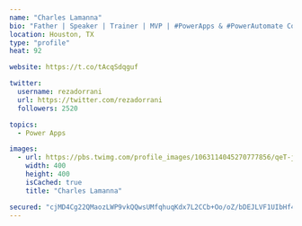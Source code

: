 ```yaml
---
name: "Charles Lamanna"
bio: "Father | Speaker | Trainer | MVP | #PowerApps & #PowerAutomate Community Super User | YouTuber Right-pointing triangle http://youtube.com/c/rezadorrani | Learn - Share - Clockwise rightwards and leftwards open circle arrows"
location: Houston, TX
type: "profile"
heat: 92

website: https://t.co/tAcqSdqguf

twitter:
  username: rezadorrani
  url: https://twitter.com/rezadorrani
  followers: 2520

topics:
  - Power Apps

images:
  - url: https://pbs.twimg.com/profile_images/1063114045270777856/qeT-jpWr_400x400.jpg
    width: 400
    height: 400
    isCached: true
    title: "Charles Lamanna"

secured: "cjMD4Cg22QMaozLWP9vkQQwsUMfqhuqKdx7L2CCb+Oo/oZ/bDEJLVF1UIbHf4/31qS2I+0dGGdQX2ZZkMD99afd7c4QZQ3AX19BkJJtWdm7t6wJTm7FztBtPdRe8G/c1+6o67DIley95Ts+/DxhsAALiykQWHsHnpsN2zHnZGWaytLLQTomhn//9MbnYhyaRtS5/wCquhdwtkC41fAXl52SVnTF4dkXiRAR5hOje8zq6TqGmDvOINKb32lQwowe2samuMyGQMge6kwRGICjDMHxYlBFiud6J3CKWgbHgFm4N6HNy9p0ZmvySEUBE7cwvt0fFMcfbT/KFz4Qsb4/avyxtvd3wbNeGpuvXfKofhYpX2pAxIW5SCnFd2wCSBypuVxRQIL2yzpcv6hrgOB6rTyRz71bauHH2s2C7o7aaNZE=;tvw7u8XYd7I46Szmrgwq+g=="
---
```


